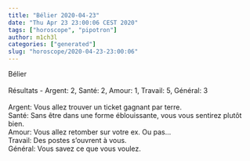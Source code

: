 ```yaml
---
title: "Bélier 2020-04-23"
date: "Thu Apr 23 23:00:06 CEST 2020"
tags: ["horoscope", "pipotron"]
author: m1ch3l
categories: ["generated"]
slug: "horoscope/2020-04-23-23:00:06"
---
```


Bélier<br>
<br>
Résultats - Argent: 2, Santé: 2, Amour: 1, Travail: 5, Général: 3<br>
<br>
Argent:  Vous allez trouver un ticket gagnant par terre. <br>
Santé:   Sans être dans une forme éblouissante, vous vous sentirez plutôt bien. <br>
Amour:   Vous allez retomber sur votre ex. Ou pas...<br>
Travail: Des postes s’ouvrent à vous. <br>
Général: Vous savez ce que vous voulez.<br>
